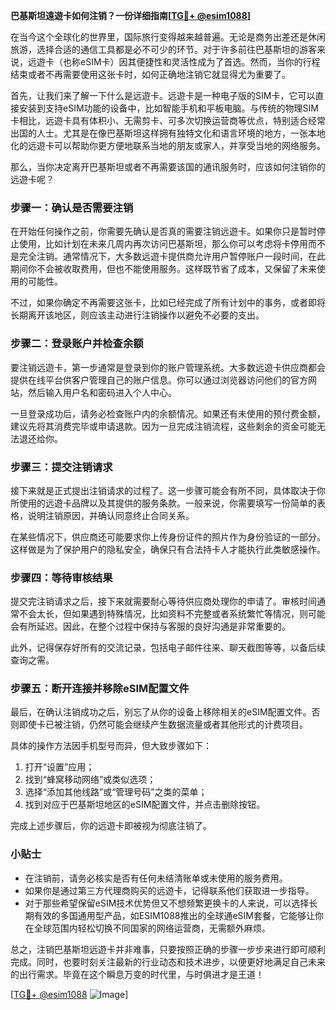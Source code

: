 **巴基斯坦遠遊卡如何注销？一份详细指南[[TG💪+ @esim1088](https://t.me/s/esim1088)]**

在当今这个全球化的世界里，国际旅行变得越来越普遍。无论是商务出差还是休闲旅游，选择合适的通信工具都是必不可少的环节。对于许多前往巴基斯坦的游客来说，远遊卡（也称eSIM卡）因其便捷性和灵活性成为了首选。然而，当你的行程结束或者不再需要使用这张卡时，如何正确地注销它就显得尤为重要了。

首先，让我们来了解一下什么是远遊卡。远遊卡是一种电子版的SIM卡，它可以直接安装到支持eSIM功能的设备中，比如智能手机和平板电脑。与传统的物理SIM卡相比，远遊卡具有体积小、无需剪卡、可多次切换运营商等优点，特别适合经常出国的人士。尤其是在像巴基斯坦这样拥有独特文化和语言环境的地方，一张本地化的远遊卡可以帮助你更方便地联系当地的朋友或家人，并享受当地的网络服务。

那么，当你决定离开巴基斯坦或者不再需要该国的通讯服务时，应该如何注销你的远遊卡呢？

### 步骤一：确认是否需要注销

在开始任何操作之前，你需要先确认是否真的需要注销远遊卡。如果你只是暂时停止使用，比如计划在未来几周内再次访问巴基斯坦，那么你可以考虑将卡停用而不是完全注销。通常情况下，大多数远遊卡提供商允许用户暂停账户一段时间，在此期间你不会被收取费用，但也不能使用服务。这样既节省了成本，又保留了未来使用的可能性。

不过，如果你确定不再需要这张卡，比如已经完成了所有计划中的事务，或者即将长期离开该地区，则应该主动进行注销操作以避免不必要的支出。

### 步骤二：登录账户并检查余额

要注销远遊卡，第一步通常是登录到你的账户管理系统。大多数远遊卡供应商都会提供在线平台供客户管理自己的账户信息。你可以通过浏览器访问他们的官方网站，然后输入用户名和密码进入个人中心。

一旦登录成功后，请务必检查账户内的余额情况。如果还有未使用的预付费金额，建议先将其消费完毕或申请退款。因为一旦完成注销流程，这些剩余的资金可能无法退还给你。

### 步骤三：提交注销请求

接下来就是正式提出注销请求的过程了。这一步骤可能会有所不同，具体取决于你所使用的远遊卡品牌以及其提供的服务条款。一般来说，你需要填写一份简单的表格，说明注销原因，并确认同意终止合同关系。

在某些情况下，供应商还可能要求你上传身份证件的照片作为身份验证的一部分。这样做是为了保护用户的隐私安全，确保只有合法持卡人才能执行此类敏感操作。

### 步骤四：等待审核结果

提交完注销请求之后，接下来就需要耐心等待供应商处理你的申请了。审核时间通常不会太长，但如果遇到特殊情况，比如资料不完整或者系统繁忙等情况，则可能会有所延迟。因此，在整个过程中保持与客服的良好沟通是非常重要的。

此外，记得保存好所有的交流记录，包括电子邮件往来、聊天截图等等，以备后续查询之需。

### 步骤五：断开连接并移除eSIM配置文件

最后，在确认注销成功之后，别忘了从你的设备上移除相关的eSIM配置文件。否则即使卡已被注销，仍然可能会继续产生数据流量或者其他形式的计费项目。

具体的操作方法因手机型号而异，但大致步骤如下：
1. 打开“设置”应用；
2. 找到“蜂窝移动网络”或类似选项；
3. 选择“添加其他线路”或“管理号码”之类的菜单；
4. 找到对应于巴基斯坦地区的eSIM配置文件，并点击删除按钮。

完成上述步骤后，你的远遊卡即被视为彻底注销了。

### 小贴士

- 在注销前，请务必核实是否有任何未结清账单或未使用的服务费用。
- 如果你是通过第三方代理商购买的远遊卡，记得联系他们获取进一步指导。
- 对于那些希望保留eSIM技术优势但又不想频繁更换卡的人来说，可以选择长期有效的多国通用型产品，如ESIM1088推出的全球通eSIM套餐，它能够让你在全球范围内轻松切换不同国家的网络运营商，无需额外麻烦。

总之，注销巴基斯坦远遊卡并非难事，只要按照正确的步骤一步步来进行即可顺利完成。同时，也要时刻关注最新的行业动态和技术进步，以便更好地满足自己未来的出行需求。毕竟在这个瞬息万变的时代里，与时俱进才是王道！

[[TG💪+ @esim1088](https://t.me/s/esim1088) ![Image](https://i.postimg.cc/4NQfJmqS/Snipaste-2025-05-13-00-14-12.png)]